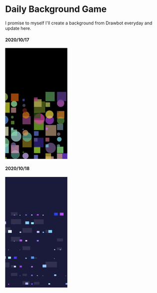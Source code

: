 # Daily Background Game

I promise to myself I'll create a background from Drawbot everyday and update here.

#### 2020/10/17
<img src="20201017.jpg" width="200">

#### 2020/10/18
<img src="20201018.jpg" width="200">
